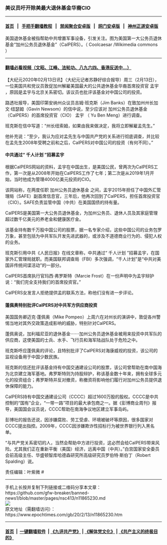### 美议员吁开除美最大退休基金华裔CIO
------------------------

#### [首页](https://github.com/gfw-breaker/banned-news1/blob/master/README.md) &nbsp;&nbsp;|&nbsp;&nbsp; [手把手翻墙教程](https://github.com/gfw-breaker/guides/wiki) &nbsp;&nbsp;|&nbsp;&nbsp; [禁闻聚合安卓版](https://github.com/gfw-breaker/bn-android) &nbsp;&nbsp;|&nbsp;&nbsp; [网门安卓版](https://github.com/oGate2/oGate) &nbsp;&nbsp;|&nbsp;&nbsp; [神州正道安卓版](https://github.com/SzzdOgate/update) 



<div><img alt="" class="aligncenter wp-post-image" src="https://i.epochtimes.com/assets/uploads/2019/10/CalPERS_headquarters-600x400.jpg"/>
<div class="red16 caption">
 美国退休基金被指帮助中共增置军事设备，引发关注。图为美国第一大公务员退休基金“加州公务员退休基金”（CalPERS）。（
 <ok href="https://commons.wikimedia.org/wiki/File:CalPERS_headquarters.jpg
">
  Coolcaesar
/Wikimedia commons
 </ok>
 ）
</div>
</div><hr/>

#### [翻墙必看视频（文昭、江峰、法轮功、八九六四、香港反送中...）](https://github.com/gfw-breaker/banned-news1/blob/master/pages/link3.md)

<div><p>
 【大纪元2020年02月13日讯】（大纪元记者苏静好综合报导）周三（2月13日），一位美国共和党议员敦促加州解雇美国最大的公共退休基金华裔首席投资官
 <ok href="https://www.epochtimes.com/gb/tag/%E5%AD%9F%E5%AE%87.html">
  孟宇
 </ok>
 ，原因是孟宇与北京关系密切。该议员也批评该基金对中国公司的投资。
</p>
<p>
 路透社报导，美国印第安纳州众议员吉姆·班克斯（Jim Banks）在致加州州长加文·纽瑟姆（Gavin Newsom）的信中说，至少应该对
 <ok href="https://www.epochtimes.com/gb/tag/%E5%8A%A0%E5%B7%9E%E5%85%AC%E5%8A%A1%E5%91%98%E9%80%80%E4%BC%91%E5%9F%BA%E9%87%91.html">
  加州公务员退休基金
 </ok>
 （CalPERS）的首席投资官（CIO）
 <ok href="https://www.epochtimes.com/gb/tag/%E5%AD%9F%E5%AE%87.html">
  孟宇
 </ok>
 （ Yu Ben Meng）进行调查。
</p>
<p>
 班克斯在信中写道：“州长纽索姆，如果由我来做决定，我将立即解雇孟先生。”
</p>
<p>
 他补充说：“至少，我认为应对孟先生与中国共产党的关系进行彻底调查，并比较在孟先生2008年受聘之前和之后，CalPERS对中国公司的投资（有何不同）。”
</p>
<h4>
 中共通过“
 <ok href="https://www.epochtimes.com/gb/tag/%E5%8D%83%E4%BA%BA%E8%AE%A1%E5%88%92.html">
  千人计划
 </ok>
 ”招募孟宇
</h4>
<p>
 根据CalPERS网站的资料，孟宇在中国出生，是美国公民，曾两次为CalPERS工作，第一次是从2008年开始在CalPERS工作了七年；第二次是从2019年1月开始，当时他成为管理4000亿美元投资的CIO。
</p>
<p>
 该网站称，在两度任职
 <ok href="https://www.epochtimes.com/gb/tag/%E5%8A%A0%E5%B7%9E%E5%85%AC%E5%8A%A1%E5%91%98%E9%80%80%E4%BC%91%E5%9F%BA%E9%87%91.html">
  加州公务员退休基金
 </ok>
 之间，孟宇2015年担任了中国外汇管理局（SAFE）副首席信息官，三年后，他再次回到了CalPERS，担任首席投资官（CIO）。SAFE负责监管中国（中共）在美国国债的持有量。
</p>
<p>
 CalPERS是美国第一大公务员退休基金，为加州公务员、退休人员及其家庭管理超过数千亿美元的养老金和健康医疗金。
</p>
<p>
 该基金持有数千万股中国公司的股票，据一名专家介绍，这些中国公司的业务包罗万象，甚至包括为中共军队开发先进武器的，或涉及不道德商业行为的、侵犯人权的业务。
</p>
<p>
 班克斯引用中共《人民日报》在线文章称，中共通过“
 <ok href="https://www.epochtimes.com/gb/tag/%E5%8D%83%E4%BA%BA%E8%AE%A1%E5%88%92.html">
  千人计划
 </ok>
 ”招募孟宇，在国家外汇管理局就职。而美国联邦调查局（FBI）多次强调，“千人计划”是“中共对美国非传统间谍活动”的一部分。
</p>
<p>
 CalPERS首席执行官玛西·弗罗斯特（Marcie Frost）在一份声明中为孟宇辩护说：“我们完全支持我们的首席投资官。”
</p>
<p>
 CalPERS女发言人拒绝提供孟的联系方法，称他们没有进一步评论。
</p>
<h4>
 蓬佩奥特别批评CalPERS对中共军方供应商投资
</h4>
<p>
 美国国务卿迈克·蓬佩奥（Mike Pompeo）上周六在对州长的演讲中，敦促各州警惕当地对其外交政策造成影响的威胁，特别针对CalPERS。
</p>
<p>
 蓬佩奥说，加利福尼亚的退休基金⋯⋯加州公务员退休基金被用来投资中共军队的供应商，这使美国的士兵、水手、飞行员和海军陆战队处于危险之中。
</p>
<p>
 班克斯呼应蓬佩奥的评论，且特别批评了CalPERS对海康威视的投资，该公司的监视设备用于中国少数民族。
</p>
<p>
 班克斯的信还批评该基金持有中国交通建设公司的股票，该公司曾帮助在南中国海为北京建立海军基地。弗罗斯特则为持股辩护，称该基金数十年来，拥有全球多元化的投资组合；弗罗斯特并反对撤资，称撤资将影响他们履行对加州公务员提供退休保障的能力。
</p>
<p>
 CalPERS持有中国交通建设公司（CCCC）超过1600万股的股权。CCCC是中共控制的“国有”企业，“一带一路”项目的最大承包商之一。据《彭博商业周刊》报导，美国国会议员说，CCCC帮助在南海争议地区建立军事岛屿。
</p>
<p>
 彭博社的报告还说，因涉嫌腐败、劳工受虐、环境被破坏等原因，很多国家对CCCC提出指控。2009年，CCCC因涉嫌欺诈性招标行为被世界银行列入黑名单。
</p>
<p>
 “与共产党关系密切的人，当然会帮助中方进行投资，这必然会给CalPERS带来风险。尤其我们正在重新平衡（美国）经济，远离中国（中共）。”白宫国家安全委员会前高级主任、华盛顿智库哈德森研究所高级研究员罗伯特·斯伯丁（Robert Spalding）说。
</p>
<p>
 责任编辑：叶紫微 #
</p>
</div>
<hr/>
手机上长按并复制下列链接或二维码分享本文章：<br/>
https://github.com/gfw-breaker/banned-news1/blob/master/pages/nsc413/n11865230.md <br/>
<a href='https://github.com/gfw-breaker/banned-news1/blob/master/pages/nsc413/n11865230.md'><img src='https://github.com/gfw-breaker/banned-news1/blob/master/pages/nsc413/n11865230.md.png'/></a> <br/>
原文地址（需翻墙访问）：https://www.epochtimes.com/gb/20/2/13/n11865230.htm


------------------------
#### [首页](https://github.com/gfw-breaker/banned-news1/blob/master/README.md) &nbsp;|&nbsp; [一键翻墙软件](https://github.com/gfw-breaker/nogfw/blob/master/README.md) &nbsp;| [《九评共产党》](https://github.com/gfw-breaker/9ping.md/blob/master/README.md#九评之一评共产党是什么) | [《解体党文化》](https://github.com/gfw-breaker/jtdwh.md/blob/master/README.md) | [《共产主义的终极目的》](https://github.com/gfw-breaker/gczydzjmd.md/blob/master/README.md)


<img src='http://gfw-breaker.win/banned-news/pages/nsc413/n11865230.md' width='0px' height='0px'/>